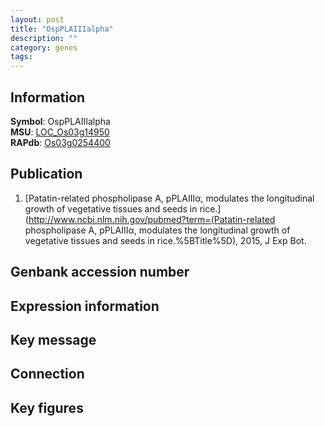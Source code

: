 ```yaml
---
layout: post
title: "OspPLAIIIalpha"
description: ""
category: genes
tags: 
---
```


## Information
__Symbol__: OspPLAIIIalpha  
__MSU__: [LOC_Os03g14950](http://rice.plantbiology.msu.edu/cgi-bin/ORF_infopage.cgi?orf=LOC_Os03g14950)  
__RAPdb__: [Os03g0254400](http://rapdb.dna.affrc.go.jp/viewer/gbrowse_details/irgsp1?name=Os03g0254400)  

## Publication
1. [Patatin-related phospholipase A, pPLAIIIα, modulates the longitudinal growth of vegetative tissues and seeds in rice.](http://www.ncbi.nlm.nih.gov/pubmed?term=(Patatin-related phospholipase A, pPLAIIIα, modulates the longitudinal growth of vegetative tissues and seeds in rice.%5BTitle%5D), 2015, J Exp Bot.

## Genbank accession number

## Expression information

## Key message

## Connection

## Key figures


